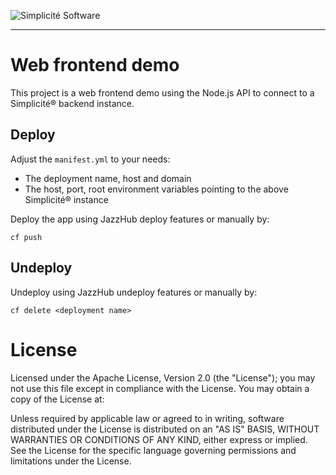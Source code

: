 ![Simplicit&eacute; Software](http://www.simplicitesoftware.com/logos/logo250.png)

---

Web frontend demo
=================

This project is a web frontend demo using the Node.js API to connect
to a Simplicit&eacute;&reg; backend instance.


Deploy
------

Adjust the `manifest.yml` to your needs:

- The deployment name, host and domain
- The host, port, root environment variables pointing to the above Simplicit&eacute;&reg; instance

Deploy the app using JazzHub deploy features or manually by:

	cf push

Undeploy
--------

Undeploy using JazzHub undeploy features or manually by:

	cf delete <deployment name>

License
=======


Licensed under the Apache License, Version 2.0 (the "License");
you may not use this file except in compliance with the License.
You may obtain a copy of the License at:

[](http://www.apache.org/licenses/LICENSE-2.0)

Unless required by applicable law or agreed to in writing, software
distributed under the License is distributed on an "AS IS" BASIS,
WITHOUT WARRANTIES OR CONDITIONS OF ANY KIND, either express or implied.
See the License for the specific language governing permissions and
limitations under the License.